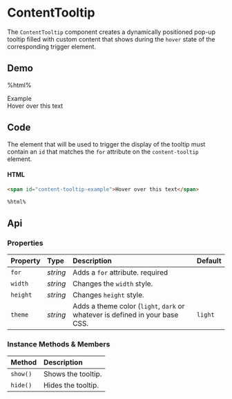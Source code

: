 # ContentTooltip

The `ContentTooltip` component creates a dynamically positioned pop-up tooltip filled with custom content that shows during the `hover` state of the corresponding trigger element.

## Demo

%html%

<style nonce="%nonce%">
  #content-tooltip-example-1 {
    cursor: default;
  }
</style>

<div class="example">
  <div class="header">Example</div>
  <div class="content">
    <span id="content-tooltip-example">
      Hover over this text
    </span>
  </div>
</div>

## Code

The element that will be used to trigger the display of the tooltip must contain an `id` that matches the `for` attribute on the `content-tooltip` element.

#### HTML
```html
<span id="content-tooltip-example">Hover over this text</span>

%html%
```

## Api

### Properties

| Property | Type | Description | Default |
| :--- | :--- | :--- | :--- |
| `for` | *string* | Adds a `for` attribute. <span class="req">required</span> |  |
| `width` | *string* | Changes the `width` style. |  |
| `height` | *string* | Changes `height` style. |  |
| `theme` | *string* | Adds a theme color (`light`, `dark` or whatever is defined in your base CSS. | `light` |

### Instance Methods & Members

| Method | Description |
| :--- | :--- |
| `show()` | Shows the tooltip. |
| `hide()` | Hides the tooltip. |
